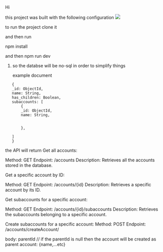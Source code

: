 Hi

this project was built with the following configuration
![](C:\Users\yaron\WebstormProjects\nominal_js\Animation.gif)
   
to run the project clone it

and then run

npm install

and then npm run dev

1) so the databse will be no-sql in order to simplify things

   example document

```
   {
   _id: ObjectId,     
   name: String,      
   has_children: Boolean, 
   subaccounts: [     
       {
       _id: ObjectId, 
       name: String,   
       
       
       },
   
   ]
   }
```

the API will return
Get all accounts:

Method: GET
Endpoint: /accounts
Description: Retrieves all the accounts stored in the database.

Get a specific account by ID:

Method: GET
Endpoint: /accounts/{id}
Description: Retrieves a specific account by its ID.

Get subaccounts for a specific account:

Method: GET
Endpoint: /accounts/{id}/subaccounts
Description: Retrieves the subaccounts belonging to a specific account.

Create subaccounts for a specific account:
Method: POST
Endpoint: /accounts/createAccount/

body:
parentId // if the parentId is null then the account will be created as parent
account: {name,...etc}

